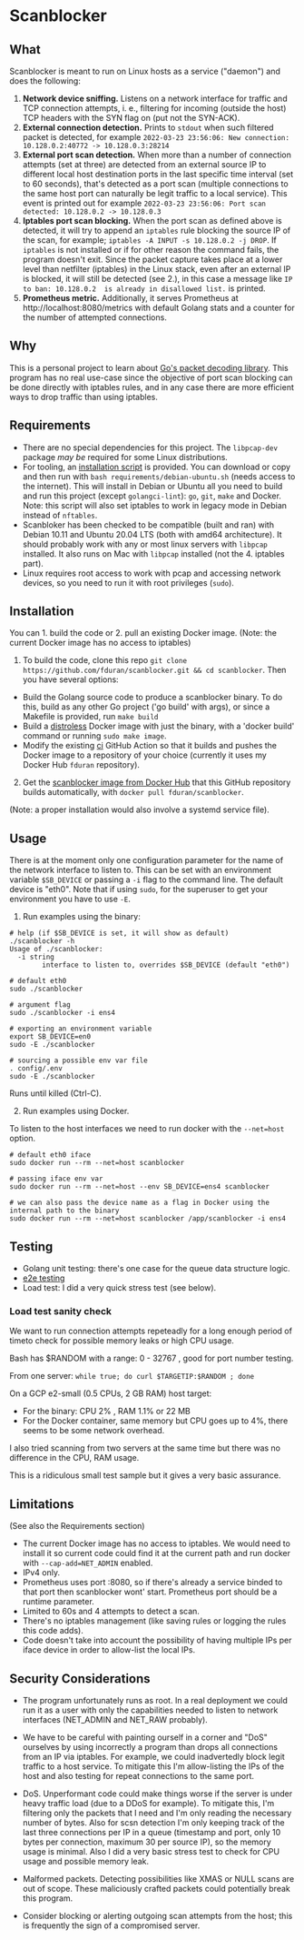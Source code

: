 # Scanblocker

## What

Scanblocker is meant to run on Linux hosts as a service ("daemon") and does the following:  

1. **Network device sniffing.** Listens on a network interface for traffic and TCP connection attempts, i. e., filtering for incoming (outside the host) TCP headers with the SYN flag on (put not the SYN-ACK).
2. **External connection detection.** Prints to `stdout` when such filtered packet is detected, for example `2022-03-23 23:56:06: New connection: 10.128.0.2:40772 -> 10.128.0.3:28214`
3. **External port scan detection.** When more than a number of connection attempts (set at three) are detected from an external source IP to different local host destination ports in the last specific time interval (set to 60 seconds), that's detected as a port scan (multiple connections to the same host port can naturally be legit traffic to a local service). This event is printed out for example `2022-03-23 23:56:06: Port scan detected: 10.128.0.2 -> 10.128.0.3`
4. **Iptables port scan blocking.** When the port scan as defined above is detected, it will try to append an `iptables` rule blocking the source IP of the scan, for example; `iptables -A INPUT -s 10.128.0.2 -j DROP`. If `iptables` is not installed or if for other reason the command fails, the program doesn't exit. Since the packet capture takes place at a lower level than netfilter (iptables) in the Linux stack, even after an external IP is blocked, it will still be detected (see 2.), in this case a message like `IP to ban: 10.128.0.2  is already in disallowed list.` is printed.
5. **Prometheus metric.** Additionally, it serves Prometheus at http://localhost:8080/metrics with default Golang stats and a counter for the number of attempted connections.

## Why

This is a personal project to learn about [Go's packet decoding library](https://pkg.go.dev/github.com/google/gopacket). This program has no real use-case since the objective of port scan blocking can be done directly with iptables rules, and in any case there are more efficient ways to drop traffic than using iptables.

## Requirements

- There are no special dependencies for this project. The `libpcap-dev` package *may be* required for some Linux distributions.
- For tooling, an [installation script](requirements/debian-ubuntu.sh) is provided. You can download or copy and then run with `bash requirements/debian-ubuntu.sh` (needs access to the internet). This will install in Debian or Ubuntu all you need to build and run this project (except `golangci-lint`): `go`, `git`, `make` and Docker. Note: this script will also set iptables to work in legacy mode in Debian instead of `nftables`.
- Scanbloker has been checked to be compatible (built and ran) with Debian 10.11 and Ubuntu 20.04 LTS (both with amd64 architecture). It should probably work with any or most linux servers with `libpcap` installed. It also runs on Mac with `libpcap` installed (not the 4. iptables part).
- Linux requires root access to work with pcap and accessing network devices, so you need to run it with root privileges (`sudo`).

## Installation

You can 1. build the code or 2. pull an existing Docker image. (Note: the current Docker image has no access to iptables)

1. To build the code, clone this repo `git clone https://github.com/fduran/scanblocker.git && cd scanblocker`. Then you have several options:

  - Build the Golang source code to produce a scanblocker binary.
  To do this, build as any other Go project ('go build' with args), or since a Makefile is provided, run `make build`
  - Build a [distroless](https://github.com/GoogleContainerTools/distroless) Docker image with just the binary, with a 'docker build' command or running `sudo make image`.
  - Modify the existing [ci](.github/workflows/docker-image.yml) GitHub Action so that it builds and pushes the Docker image to a repository of your choice (currently it uses my Docker Hub `fduran` repository).

2. Get the [scanblocker image from Docker Hub](https://hub.docker.com/r/fduran/scanblocker) that this GitHub repository builds automatically, with `docker pull fduran/scanblocker`.

(Note: a proper installation would also involve a systemd service file).

## Usage

There is at the moment only one configuration parameter for the name of the network interface to listen to. This can be set with an environment variable `$SB_DEVICE` or passing a `-i` flag to the command line. The default device is "eth0". Note that if using `sudo`, for the superuser to get your environment you have to use `-E`.

1. Run examples using the binary:

```
# help (if $SB_DEVICE is set, it will show as default)
./scanblocker -h
Usage of ./scanblocker:
  -i string
        interface to listen to, overrides $SB_DEVICE (default "eth0")

# default eth0
sudo ./scanblocker

# argument flag
sudo ./scanblocker -i ens4

# exporting an environment variable
export SB_DEVICE=en0
sudo -E ./scanblocker

# sourcing a possible env var file
. config/.env
sudo -E ./scanblocker
```

Runs until killed (Ctrl-C).

2. Run examples using Docker.

To listen to the host interfaces we need to run docker with the `--net=host` option.  


```
# default eth0 iface
sudo docker run --rm --net=host scanblocker

# passing iface env var
sudo docker run --rm --net=host --env SB_DEVICE=ens4 scanblocker

# we can also pass the device name as a flag in Docker using the internal path to the binary
sudo docker run --rm --net=host scanblocker /app/scanblocker -i ens4
```

## Testing

- Golang unit testing: there's one case for the queue data structure logic.
- [e2e testing](e2e-testing.md)
- Load test: I did a very quick stress test (see below).


### Load test sanity check

We want to run connection attempts repeteadly for a long enough period of timeto check for possible memory leaks or high CPU usage.

Bash has $RANDOM with a range: 0 - 32767 , good for port number testing.

From one server: `while true; do curl $TARGETIP:$RANDOM ; done`

On a GCP e2-small (0.5 CPUs, 2 GB RAM) host target: 
- For the binary: CPU 2% ,  RAM 1.1% or 22 MB
- For the Docker container, same memory but CPU goes up to 4%, there seems to be some network overhead.

I also tried scanning from two servers at the same time but there was no difference in the CPU, RAM usage.  

This is a ridiculous small test sample but it gives a very basic assurance.

## Limitations

(See also the Requirements section)

- The current Docker image has no access to iptables. We would need to install it so current code could find it at the current path and run docker with `--cap-add=NET_ADMIN` enabled.
- IPv4 only.
- Prometheus uses port :8080, so if there's already a service binded to that port then scanblocker wont' start. Prometheus port should be a runtime parameter.
- Limited to 60s and 4 attempts to detect a scan.
- There's no iptables management (like saving rules or logging the rules this code adds).
- Code doesn't take into account the possibility of having multiple IPs per iface device in order to allow-list the local IPs.

## Security Considerations

- The program unfortunately runs as root. In a real deployment we could run it as a user with only the capabilities needed to listen to network interfaces (NET_ADMIN and NET_RAW probably).

- We have to be careful with painting ourself in a corner and "DoS" ourselves by using incorrectly a program than drops all connections from an IP via iptables. For example, we could inadvertedly block legit traffic to a host service. To mitigate this I'm allow-listing the IPs of the host and also testing for repeat connections to the same port.

- DoS. Unperformant code could make things worse if the server is under heavy traffic load (due to a DDoS for example). To mitigate this, I'm filtering only the packets that I need and I'm only reading the necessary number of bytes. Also for scsn detection I'm only keeping track of the last three connections per IP in a queue (timestamp and port, only 10 bytes per connection, maximum 30 per source IP), so the memory usage is minimal. Also I did a very basic stress test to check for CPU usage and possible memory leak.

- Malformed packets. Detecting possibilities like XMAS or NULL scans are out of scope. These maliciously crafted packets could potentially break this program.

- Consider blocking or alerting outgoing scan attempts from the host; this is frequently the sign of a compromised server.
